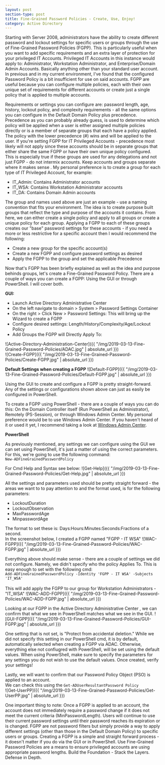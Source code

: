 ```yaml
---
layout: post
section-type: post
title: Fine-Grained Password Policies - Create, Use, Enjoy!
category: Active Directory
---
```


Starting with Server 2008, administrators have the ability to create different password and lockout settings for specific users or groups through the use of Fine-Grained Password Policies (FGPP). This is particularly useful when you want to add specific requirements and an extra layer of protection for your privileged IT Accounts.  Privileged IT Accounts in this instance would apply to:  Administrator, Workstation Administrator, and Enterprise/Domain Admin Accounts.  Basically anything other than your standard user account.  In previous and in my current environment, I've found that the configured Password Policy is a bit insufficient for use on said accounts.  FGPP are useful because you can configure multiple policies, each with their own unique set of requirements for different accounts or create just a single policy that is applied to multiple accounts. 

Requirements or settings you can configure are:  password length, age, history, lockout policy, and complexity requirements - all the same options you can configure in the Default Domain Policy plus precedence.  Precedence as you can probably already guess, is used to determine which policy will be applied when a user is either assigned multiple policies directly or is a member of separate groups that each have a policy applied.  The policy with the lower precedence (#) wins and will be applied to the user.  If you're setting FGPP for IT Privileged Accounts - precedence most likely will not apply since these accounts should be in separate groups that either share the same FGPP or have their own unique policy configured.  This is especially true if these groups are used for any delegations and not just FGPP - do not intermix accounts.  Keep accounts and groups separate where it makes sense .  My personal preference is to create a group for each type of IT Privileged Account, for example:

* IT_Admin:  Contains Administrator accounts
* IT_WSA:   Contains Workstation Administrator accounts
* IT_DA:  Contains Domain Admin accounts

The group and names used above are just an example - use a naming convention that fits your environment.  The idea is to create purpose built groups that reflect the type and purpose of the accounts it contains.  From here, we can either create a single policy and apply to all groups or create a unique policy for each group.  Applying a FGPP to each of these groups creates our "base" password settings for these accounts - if you need a more or less restrictive for a specific account then I would recommend the following:  

* Create a new group for the specific account(s)
* Create a new FGPP and configure password settings as desired
* Apply the FGPP to the group and set the applicable Precedence

Now that's FGPP has been briefly explained as well as  the idea and purpose behinds groups, let's create a Fine-Grained Password Policy. There are a couple of ways you can create a FGPP:  Using the GUI or through PowerShell.  I will cover both.


**GUI:**

* Launch Active Directory Administrative Center
* On the left navigate to domain > System > Password Settings Container
* On the right > Click New > Password Settings:  This will bring up the Wizard to create a FGPP
* Configure desired settings:  Length/History/Complexity/Age/Lockout Policy
* Add Groups the FGPP will Directly Apply To:<br>

![Active-Directory-Administration-Center]({{ "/img/2019-03-13-Fine-Grained-Password-Policies/ADAC.jpg" | absolute_url }})<br>
![Create-FGPP]({{ "/img/2019-03-13-Fine-Grained-Password-Policies/Create-FGPP.jpg" | absolute_url }})

**Default Settings when creating a FGPP**
![Default-FGPP]({{ "/img/2019-03-13-Fine-Grained-Password-Policies/Default-FGPP.jpg" | absolute_url }})

Using the GUI to create and configure a FGPP is pretty straight-forward.  Any of the settings or configurations shown above can just as easily be configured in PowerShell.<br>

To create a FGPP using PowerShell - there are a couple of ways you can do this:  On the Domain Controller itself (Run PowerShell as Administrator), Remotely (PS-Session), or through Windows Admin Center.   My personal preference would be to use Windows Admin Center.  If you haven't heard of it or used it yet, I recommend taking a look at [Windows Admin Center](https://docs.microsoft.com/en-us/windows-server/manage/windows-admin-center/overview).

**PowerShell**

As previously mentioned, any settings we can configure using the GUI we can set using PowerShell, it's just a matter of using the correct parameters.<br>
For this, we're going to use the following command:  
`New-ADFineGrainedPasswordPolicy`

For Cmd Help and Syntax see below:
![Get-Help]({{ "/img/2019-03-13-Fine-Grained-Password-Policies/Get-Help.jpg" | absolute_url }})<br>

All the settings and parameters used should be pretty straight forward - the areas we want to to pay attention to and the format used, is for the following parameters:
* LockoutDuration
* LockoutObservation
* MaxPasswordAge
* MinpasswordAge

The format to set these is:  Days:Hours:Minutes:Seconds:Fractions of a second.  
In the screenshot below, I created a FGPP named "FGPP - IT WSA"
![WAC-FGPP]({{ "/img/2019-03-13-Fine-Grained-Password-Policies/WAC-FGPP.jpg" | absolute_url }})<br>

Everything above should make sense - there are a couple of settings we did not configure.  Namely, we didn't specify who the policy Applies To. This is easy enough to set with the following cmd:<br>
`Add-ADFineGrainedPasswordPolicy -Identity 'FGPP - IT WSA' -Subjects 'IT_WSA'`<br><br>
This will add apply the FGPP to our group for Workstation Administrators - "IT_WSA"
![WAC-ADD-FGPP]({{ "/img/2019-03-13-Fine-Grained-Password-Policies/WAC-ADD-FGPP.jpg" | absolute_url }})

Looking at our FGPP in the Active Directory Administrative Center , we can confirm that what we see in PowerShell matches what we see in the GUI.
![GUI-FGPP]({{ "/img/2019-03-13-Fine-Grained-Password-Policies/GUI-FGPP.jpg" | absolute_url }})

One setting that is not set, is "Protect from accidental deletion."  While we did not specify this setting in our PowerShell cmd, it is by default, automatically selected when creating a FGPP via ADAC.  Otherwise, everything else not confiugred with PowerShell, will be set using the default values. When using PowerShell, make sure to specify the parameters for any settings you do not wish to use the default values.  Once created, verify your settings!  

Lastly, we will want to confirm that our Password Policy Object (PSO) is applied to an account. <br>We can check this using the `Get-ADUserResultantPassword Policy`<br>
![Get-UserPP]({{ "/img/2019-03-13-Fine-Grained-Password-Policies/Get-UserPP.jpg" | absolute_url }})

One important thing to note: Once a FGPP is applied to an account, the account does not immediately require a password change if it does not meet the current criteria (MinPasswordLength).  Users will continue to use their current password settings until their password reaches its expiration or is changed.  FGPP are not password filters but simply provide a way to apply different settings (other than those in the Default Domain Policy) to specific users or groups.  Creating a FGPP is a simple and straight forward process - it doesn't matter if you do via the GUI or in PowerShell.  Use Fine-Grained Password Policies are a means to ensure privileged accounts are using appropriate password lengths.  Build the Foundation - Stack the Layers.  Defense in Depth.<br>
